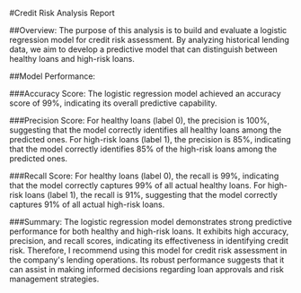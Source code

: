 #Credit Risk Analysis Report

##Overview:
The purpose of this analysis is to build and evaluate a logistic regression model for credit risk assessment. By analyzing historical lending data, we aim to develop a predictive model that can distinguish between healthy loans and high-risk loans.

##Model Performance:

###Accuracy Score:
The logistic regression model achieved an accuracy score of 99%, indicating its overall predictive capability.

###Precision Score:
For healthy loans (label 0), the precision is 100%, suggesting that the model correctly identifies all healthy loans among the predicted ones.
For high-risk loans (label 1), the precision is 85%, indicating that the model correctly identifies 85% of the high-risk loans among the predicted ones.

###Recall Score:
For healthy loans (label 0), the recall is 99%, indicating that the model correctly captures 99% of all actual healthy loans.
For high-risk loans (label 1), the recall is 91%, suggesting that the model correctly captures 91% of all actual high-risk loans.

###Summary:
The logistic regression model demonstrates strong predictive performance for both healthy and high-risk loans. It exhibits high accuracy, precision, and recall scores, indicating its effectiveness in identifying credit risk. Therefore, I recommend using this model for credit risk assessment in the company's lending operations. Its robust performance suggests that it can assist in making informed decisions regarding loan approvals and risk management strategies.

